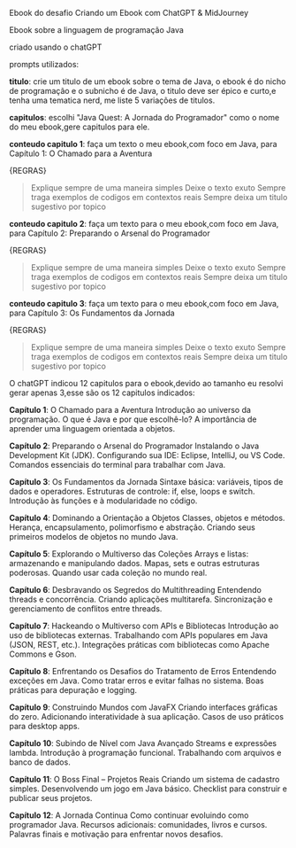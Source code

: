 Ebook do desafio  Criando um Ebook com ChatGPT & MidJourney

Ebook sobre a linguagem de programação Java

criado usando o chatGPT

prompts utilizados:

**titulo**: crie um titulo de um ebook sobre o tema de Java, o ebook é do nicho de programação e o subnicho é de Java, o titulo deve ser épico e curto,e tenha uma tematica nerd, me liste 5 variações de titulos.

**capitulos**: escolhi "Java Quest: A Jornada do Programador" como o nome do meu ebook,gere capitulos para ele.

**conteudo capitulo 1**: faça um texto o meu ebook,com foco em Java, para Capítulo 1: O Chamado para a Aventura

{REGRAS}
>Explique sempre de uma maneira simples
>Deixe o texto exuto
>Sempre traga exemplos de codigos em contextos reais
>Sempre deixa um titulo sugestivo por topico

**conteudo capitulo 2**: faça um texto para o meu ebook,com foco em Java, para Capítulo 2: Preparando o Arsenal do Programador

{REGRAS}
>Explique sempre de uma maneira simples
>Deixe o texto exuto
>Sempre traga exemplos de codigos em contextos reais
>Sempre deixa um titulo sugestivo por topico

**conteudo capitulo 3**: faça um texto para o meu ebook,com foco em Java, para Capítulo 3: Os Fundamentos da Jornada

{REGRAS}
>Explique sempre de uma maneira simples
>Deixe o texto exuto
>Sempre traga exemplos de codigos em contextos reais
>Sempre deixa um titulo sugestivo por topico


O chatGPT indicou 12 capitulos para o ebook,devido ao tamanho eu resolvi gerar apenas 3,esse são os 12 capitulos indicados:


**Capítulo 1**: O Chamado para a Aventura
Introdução ao universo da programação.
O que é Java e por que escolhê-lo?
A importância de aprender uma linguagem orientada a objetos.

**Capítulo 2**: Preparando o Arsenal do Programador
Instalando o Java Development Kit (JDK).
Configurando sua IDE: Eclipse, IntelliJ, ou VS Code.
Comandos essenciais do terminal para trabalhar com Java.

**Capítulo 3**: Os Fundamentos da Jornada
Sintaxe básica: variáveis, tipos de dados e operadores.
Estruturas de controle: if, else, loops e switch.
Introdução às funções e à modularidade no código.

**Capítulo 4**: Dominando a Orientação a Objetos
Classes, objetos e métodos.
Herança, encapsulamento, polimorfismo e abstração.
Criando seus primeiros modelos de objetos no mundo Java.

**Capítulo 5**: Explorando o Multiverso das Coleções
Arrays e listas: armazenando e manipulando dados.
Mapas, sets e outras estruturas poderosas.
Quando usar cada coleção no mundo real.

**Capítulo 6**: Desbravando os Segredos do Multithreading
Entendendo threads e concorrência.
Criando aplicações multitarefa.
Sincronização e gerenciamento de conflitos entre threads.

**Capítulo 7**: Hackeando o Multiverso com APIs e Bibliotecas
Introdução ao uso de bibliotecas externas.
Trabalhando com APIs populares em Java (JSON, REST, etc.).
Integrações práticas com bibliotecas como Apache Commons e Gson.

**Capítulo 8**: Enfrentando os Desafios do Tratamento de Erros
Entendendo exceções em Java.
Como tratar erros e evitar falhas no sistema.
Boas práticas para depuração e logging.

**Capítulo 9**: Construindo Mundos com JavaFX
Criando interfaces gráficas do zero.
Adicionando interatividade à sua aplicação.
Casos de uso práticos para desktop apps.

**Capítulo 10**: Subindo de Nível com Java Avançado
Streams e expressões lambda.
Introdução à programação funcional.
Trabalhando com arquivos e banco de dados.

**Capítulo 11**: O Boss Final – Projetos Reais
Criando um sistema de cadastro simples.
Desenvolvendo um jogo em Java básico.
Checklist para construir e publicar seus projetos.

**Capítulo 12**: A Jornada Continua
Como continuar evoluindo como programador Java.
Recursos adicionais: comunidades, livros e cursos.
Palavras finais e motivação para enfrentar novos desafios.
